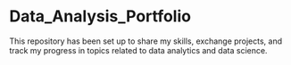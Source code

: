 # Data_Analysis_Portfolio
This repository has been set up to share my skills, exchange projects, and track my progress in topics related to data analytics and data science.
